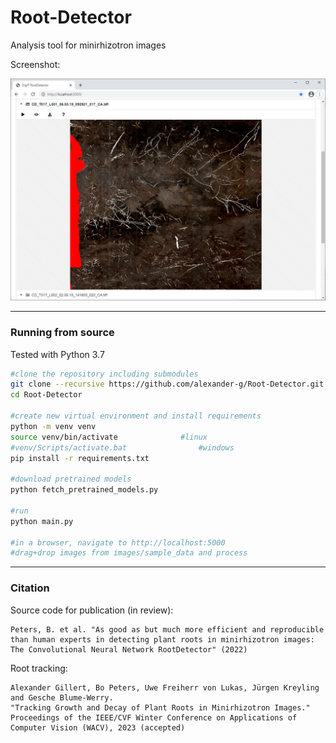 # Root-Detector
Analysis tool for minirhizotron images

Screenshot:

<img src="images/screenshot.jpg" width="1000">


***

### Running from source

Tested with Python 3.7

```bash
#clone the repository including submodules
git clone --recursive https://github.com/alexander-g/Root-Detector.git
cd Root-Detector

#create new virtual environment and install requirements
python -m venv venv
source venv/bin/activate              #linux
#venv/Scripts/activate.bat                #windows
pip install -r requirements.txt

#download pretrained models
python fetch_pretrained_models.py

#run
python main.py

#in a browser, navigate to http://localhost:5000
#drag+drop images from images/sample_data and process
```

***

### Citation
Source code for publication (in review):
```
Peters, B. et al. "As good as but much more efficient and reproducible 
than human experts in detecting plant roots in minirhizotron images: 
The Convolutional Neural Network RootDetector" (2022)
```

Root tracking:
```
Alexander Gillert, Bo Peters, Uwe Freiherr von Lukas, Jürgen Kreyling and Gesche Blume-Werry. 
"Tracking Growth and Decay of Plant Roots in Minirhizotron Images." 
Proceedings of the IEEE/CVF Winter Conference on Applications of Computer Vision (WACV), 2023 (accepted)
```
